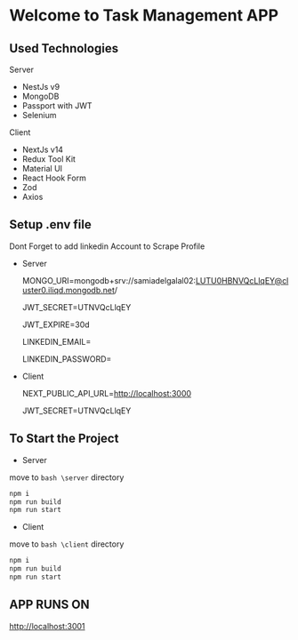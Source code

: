 # Welcome to Task Management APP

## Used Technologies

Server

- NestJs v9
- MongoDB
- Passport with JWT
- Selenium

Client

- NextJs v14
- Redux Tool Kit
- Material UI
- React Hook Form
- Zod
- Axios

## Setup .env file

Dont Forget to add linkedin Account to Scrape Profile

- Server

  MONGO_URI=mongodb+srv://samiadelgalal02:LUTU0HBNVQcLlqEY@cluster0.iliqd.mongodb.net/

  JWT_SECRET=UTNVQcLlqEY

  JWT_EXPIRE=30d

  LINKEDIN_EMAIL=

  LINKEDIN_PASSWORD=

- Client

  NEXT_PUBLIC_API_URL=<http://localhost:3000>

  JWT_SECRET=UTNVQcLlqEY

## To Start the Project

- Server

move to `bash \server` directory

```bash
npm i
npm run build
npm run start
```

- Client

move to `bash \client` directory

```bash
npm i
npm run build
npm run start
```

## APP RUNS ON

<http://localhost:3001>
